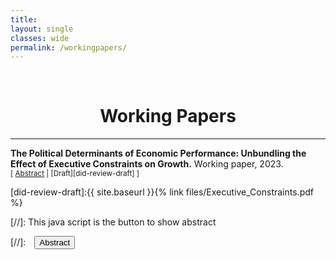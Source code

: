 ```yaml
---
title: 
layout: single
classes: wide
permalink: /workingpapers/
---
```

<br/> 

<!-- Google Tag Manager (noscript) -->
<noscript><iframe src="https://www.googletagmanager.com/ns.html?id=GTM-PNS829G"
height="0" width="0" style="display:none;visibility:hidden"></iframe></noscript>
<!-- End Google Tag Manager (noscript) -->

# <center> Working Papers </center>
- - -

**The Political Determinants of Economic Performance: Unbundling the Effect of Executive Constraints on Growth.** Working paper, 2023.
<br/>
<small>[ <a href="#/" onclick="visib('did-review')">Abstract</a> | [Draft][did-review-draft] ] </small>

<div id="did-review" style="display: none; text-align: justify; line-height: 1.2" ><small>
Most work in regime effects focuses on whether democracy matters for development. Despite the vast academic production, it remains unclear what aspects of regimes produce such an outcome. This problem arises partly because scholars use composite measures of democracy, neglecting political regimes' complex and varied nature. I unpack the democracy-growth link by examining the economic roles and effects of two forms of executive constraints. Horizontal constraints are defined as the power of the parliament to control the executive, whereas vertical constraints are the capacity of citizens to keep their rulers accountable. Using an unbalanced panel with 176 countries from 1950 to 2020, I found that a permanent transition from an autocratic to a competitive regime increases GDP per capita by 3 percent in the short run and roughly 17 percent in the long run. Contrary to the literature, having strong checks and balances does not affect growth. These patterns remain insensitive across specifications using within, GMM and IV estimators. This research provides evidence of a relevant interaction between democracy components, in which participatory broad-based inclusive institutions seem to be more relevant for development than liberal institutions.
</small><br><br/></div>

[did-review-draft]:{{ site.baseurl }}{% link files/Executive_Constraints.pdf %}


[//]: This java script is the button to show abstract
<script>
 function visib(id) {
  var x = document.getElementById(id);
  if (x.style.display === "block") {
    x.style.display = "none";
  } else {
    x.style.display = "block";
  }
}
</script>

[//]:&emsp;<button onclick="visib('polariz')" class="btn btn--inverse btn--small">Abstract</button>
